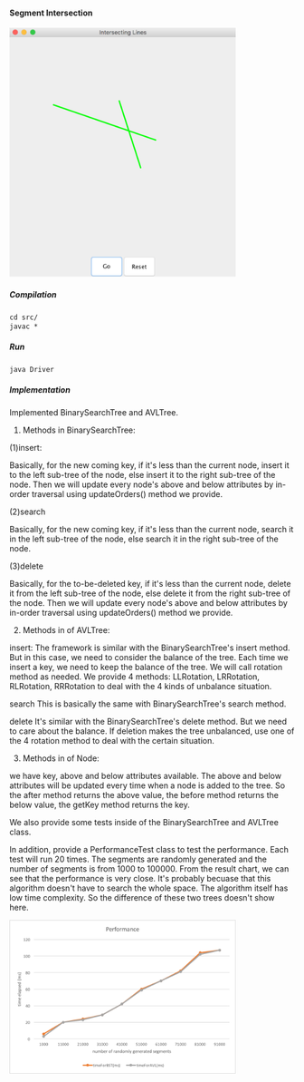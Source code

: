 #### Segment Intersection

<img src="segment-intersection-screenshot-1.png" alt="segment-intersection-screenshot" width="400" />


##### Compilation

```
cd src/
javac *
```

##### Run
```
java Driver
```

##### Implementation

Implemented BinarySearchTree and AVLTree.

1. Methods in BinarySearchTree:

(1)insert:

Basically, for the new coming key,
if it's less than the current node, insert it to the left sub-tree of the node,
else insert it to the right sub-tree of the node.
Then we will update every node's above and below attributes by in-order traversal
using updateOrders() method we provide.

(2)search

Basically, for the new coming key,
if it's less than the current node, search it in the left sub-tree of the node,
else search it in the right sub-tree of the node.

(3)delete

Basically, for the to-be-deleted key,
if it's less than the current node, delete it from the left sub-tree of the node,
else delete it from the right sub-tree of the node.
Then we will update every node's above and below attributes by in-order traversal
using updateOrders() method we provide.

2. Methods in of AVLTree:

insert:
The framework is similar with the BinarySearchTree's insert method. But in this case, we need to consider the balance of the tree.
Each time we insert a key, we need to keep the balance of the tree. We will call rotation method as needed.
We provide 4 methods: LLRotation, LRRotation, RLRotation, RRRotation to deal with the 4 kinds of unbalance situation.

search
This is basically the same with BinarySearchTree's search method.

delete
It's similar with the BinarySearchTree's delete method. But we need to care about the balance. If deletion makes the tree
unbalanced, use one of the 4 rotation method to deal with the certain situation.


3. Methods in of Node:

we have key, above and below attributes available. The above and below attributes will be updated
every time when a node is added to the tree.
So the after method returns the above value, the before method returns the below value, the getKey
method returns the key.


We also provide some tests inside of the BinarySearchTree and AVLTree class.


In addition, provide a PerformanceTest class to test the performance. Each test will run 20 times.
The segments are randomly generated and the number of segments is from 1000 to 100000.
From the result chart, we can see that the performance is very close.  It's probably becuase that this algorithm
doesn't have to search the whole space. The algorithm itself has low time complexity. So the difference of these two
trees doesn't show here.


<img src="performance.png" alt="performance" width="400" />
